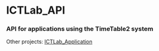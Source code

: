 # ICTLab_API
### API for applications using the TimeTable2 system

Other projects:
[ICTLab_Application](https://github.com/KajdeMunter/Ictlab-Application)
